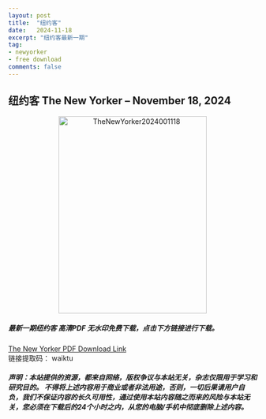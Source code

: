 ```yaml
---
layout: post
title:  "纽约客"
date:   2024-11-18
excerpt: "纽约客最新一期"
tag:
- newyorker 
- free download
comments: false
---
```


## 纽约客 The New Yorker – November 18, 2024

<div align="center">
<img src="https://i.postimg.cc/wMPDD77n/The-New-Yorker-2024-11-18-00.png" alt="TheNewYorker2024001118" border="0" width = 300 height = 400 /> 
</div>


 <h5>最新一期纽约客 高清PDF 无水印免费下载，点击下方链接进行下载。 </h5>
 
<a href="https://wwfh.lanzout.com/i6KCp2fhr51i">The New Yorker PDF Download Link</a>  
<br/>
链接提取码： waiktu
 
##### 声明：本站提供的资源，都来自网络，版权争议与本站无关，杂志仅限用于学习和研究目的。 不得将上述内容用于商业或者非法用途，否则，一切后果请用户自负，我们不保证内容的长久可用性，通过使用本站内容随之而来的风险与本站无关，您必须在下载后的24个小时之内，从您的电脑/手机中彻底删除上述内容。
